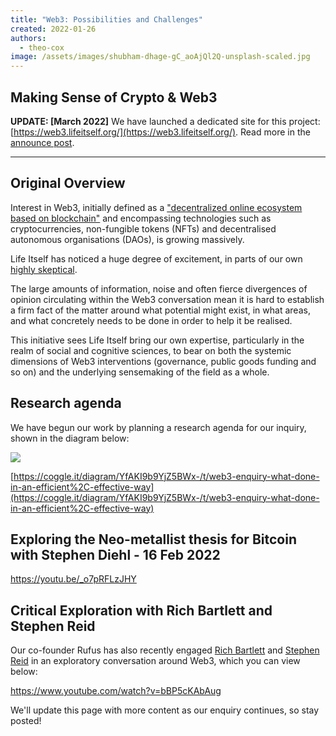 ```yaml
---
title: "Web3: Possibilities and Challenges"
created: 2022-01-26
authors: 
  - theo-cox
image: /assets/images/shubham-dhage-gC_aoAjQl2Q-unsplash-scaled.jpg
---
```


## Making Sense of Crypto & Web3

**UPDATE: \[March 2022\]** We have launched a dedicated site for this project: [https://web3.lifeitself.org/](https://web3.lifeitself.org/). Read more in the [announce post](https://lifeitself.org/2022/03/16/making-sense-of-crypto-and-web3-launch/).

* * *

## Original Overview

Interest in Web3, initially defined as a ["decentralized online ecosystem based on blockchain"](https://www.wired.com/story/web3-gavin-wood-interview/) and encompassing technologies such as cryptocurrencies, non-fungible tokens (NFTs) and decentralised autonomous organisations (DAOs), is growing massively.

Life Itself has noticed a huge degree of excitement, in parts of our own [highly skeptical](/assets/BTC-QF.pdf).

The large amounts of information, noise and often fierce divergences of opinion circulating within the Web3 conversation mean it is hard to establish a firm fact of the matter around what potential might exist, in what areas, and what concretely needs to be done in order to help it be realised.

This initiative sees Life Itself bring our own expertise, particularly in the realm of social and cognitive sciences, to bear on both the systemic dimensions of Web3 interventions (governance, public goods funding and so on) and the underlying sensemaking of the field as a whole.

## Research agenda

We have begun our work by planning a research agenda for our inquiry, shown in the diagram below:

![](/assets/images/Screenshot-2022-01-26-160522-1024x726.png)

[https://coggle.it/diagram/YfAKI9b9YjZ5BWx-/t/web3-enquiry-what-done-in-an-efficient%2C-effective-way](https://coggle.it/diagram/YfAKI9b9YjZ5BWx-/t/web3-enquiry-what-done-in-an-efficient%2C-effective-way)

## Exploring the Neo-metallist thesis for Bitcoin with Stephen Diehl - 16 Feb 2022

https://youtu.be/_o7pRFLzJHY

## Critical Exploration with Rich Bartlett and Stephen Reid

Our co-founder Rufus has also recently engaged [Rich Bartlett](http://richdecibels.com/) and [Stephen Reid](https://stephenreid.net/) in an exploratory conversation around Web3, which you can view below:

https://www.youtube.com/watch?v=bBP5cKAbAug

We'll update this page with more content as our enquiry continues, so stay posted!
